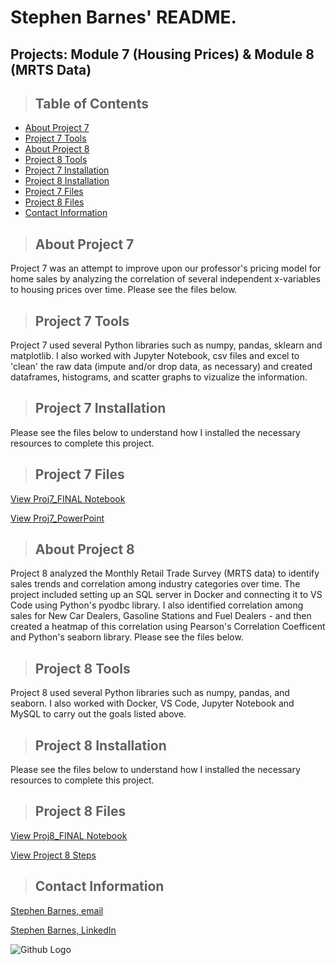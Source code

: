 # Stephen Barnes' README. 
## Projects: Module 7 (Housing Prices) & Module 8 (MRTS Data)

>## Table of Contents
* [About Project 7](#about-project-7)
* [Project 7 Tools](#project-7-tools)
* [About Project 8](#about-project-8)
* [Project 8 Tools](#project-8-tools)
* [Project 7 Installation](#project-7-installation)
* [Project 8 Installation](#project-8-installation)
* [Project 7 Files](#project-7-files)
* [Project 8 Files](#project-8-files)
* [Contact Information](#contact)


<a class="anchor" id="about-project-7"></a>
>## About Project 7
Project 7 was an attempt to improve upon our professor's pricing model for home sales by analyzing the correlation of several independent x-variables to housing prices over time. Please see the files below.

<a class="anchor" id="project-7-tools"></a>
>## Project 7 Tools
Project 7 used several Python libraries such as numpy, pandas, sklearn and matplotlib. I also worked with Jupyter Notebook, csv files and excel to 'clean' the raw data (impute and/or drop data, as necessary) and created dataframes, histograms, and scatter graphs to vizualize the information.

<a class="anchor" id="project-7-installation"></a>
>## Project 7 Installation
Please see the files below to understand how I installed the necessary resources to complete this project.


<a class="anchor" id="project-7-files"></a>
>## Project 7 Files

[View Proj7_FINAL Notebook](Proj7_FINAL.ipynb)

[View Proj7_PowerPoint](Project_7%20PowerPoint.pptx)


<a class="anchor" id="about-project-8"></a>
>## About Project 8
Project 8 analyzed the Monthly Retail Trade Survey (MRTS data) to identify sales trends and correlation among industry categories over time. The project included setting up an SQL server in Docker and connecting it to VS Code using Python's pyodbc library. I also identified correlation among sales for New Car Dealers, Gasoline Stations and Fuel Dealers - and then created a heatmap of this correlation using Pearson's Correlation Coefficent and Python's seaborn library. Please see the files below. 

<a class="anchor" id="project-8-tools"></a>
>## Project 8 Tools
Project 8 used several Python libraries such as numpy, pandas, and seaborn. I also worked with Docker, VS Code, Jupyter Notebook and MySQL to carry out the goals listed above.

<a class="anchor" id="project-8-installation"></a>
>## Project 8 Installation
Please see the files below to understand how I installed the necessary resources to complete this project.

<a class="anchor" id="project-8-files"></a>
>## Project 8 Files
[View Proj8_FINAL Notebook](Project8_FINAL.py.ipynb)

[View Project 8 Steps](Project%208%20Steps%20Taken.docx)


<a class="anchor" id="contact"></a>
>## Contact Information
[Stephen Barnes, email](snbarnesaz@gmail.com)

[Stephen Barnes, LinkedIn](https://www.linkedin.com/in/stephen-barnes-482499101/)


![Github Logo](https://github.githubassets.com/images/modules/logos_page/Octocat.png "Github logo - markdown")

